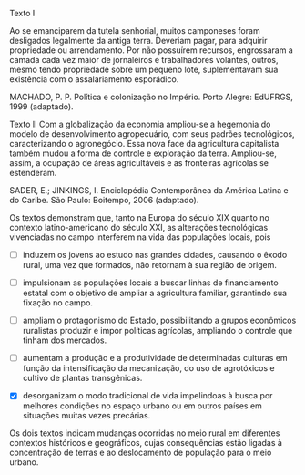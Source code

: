

Texto I

Ao se emanciparem da tutela senhorial, muitos camponeses foram desligados legalmente da antiga terra. Deveriam pagar, para adquirir propriedade ou arrendamento. Por não possuírem recursos, engrossaram a camada cada vez maior de jornaleiros e trabalhadores volantes, outros, mesmo tendo propriedade sobre um pequeno lote, suplementavam sua existência com o assalariamento esporádico.

MACHADO, P. P. Política e colonização no Império. Porto Alegre: EdUFRGS, 1999 (adaptado).

Texto II Com a globalização da economia ampliou-se a hegemonia do modelo de desenvolvimento agropecuário, com seus padrões tecnológicos, caracterizando o agronegócio. Essa nova face da agricultura capitalista também mudou a forma de controle e exploração da terra. Ampliou-se, assim, a ocupação de áreas agricultáveis e as fronteiras agrícolas se estenderam.

SADER, E.; JINKINGS, I. Enciclopédia Contemporânea da América Latina e do Caribe. São Paulo: Boitempo, 2006 (adaptado).

Os textos demonstram que, tanto na Europa do século XIX quanto no contexto latino-americano do século XXI, as alterações tecnológicas vivenciadas no campo interferem na vida das populações locais, pois



- [ ] induzem os jovens ao estudo nas grandes cidades, causando o êxodo rural, uma vez que formados, não retornam à sua região de origem.
- [ ] impulsionam as populações locais a buscar linhas de financiamento estatal com o objetivo de ampliar a agricultura familiar, garantindo sua fixação no campo.
- [ ] ampliam o protagonismo do Estado, possibilitando a grupos econômicos ruralistas produzir e impor políticas agrícolas, ampliando o controle que tinham dos mercados.
- [ ] aumentam a produção e a produtividade de determinadas culturas em função da intensificação da mecanização, do uso de agrotóxicos e cultivo de plantas transgênicas.
- [x] desorganizam o modo tradicional de vida impelindoas à busca por melhores condições no espaço urbano ou em outros países em situações muitas vezes precárias.


Os dois textos indicam mudanças ocorridas no meio rural em diferentes contextos históricos e geográficos, cujas consequências estão ligadas à concentração de terras e ao deslocamento de população para o meio urbano.

        
